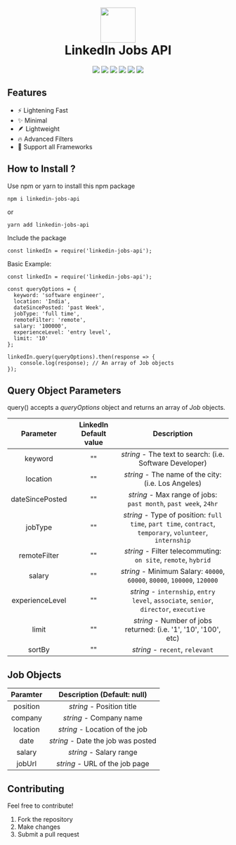 <div align="center">
 <h1> <img src="https://www.freepnglogos.com/uploads/linkedin-logo-design-30.png" width="80px"><br/>LinkedIn Jobs API</h1>
 <a href="https://itsvg.in" target="_blank"><img src="https://img.shields.io/badge/Creator-Vishwa%20Gaurav-blue"/></a> 
 <img src="https://img.shields.io/npm/v/linkedin-jobs-api?label=%20"/>
 <img src="https://img.shields.io/npm/dt/linkedin-jobs-api">
 <img src="https://img.shields.io/snyk/vulnerabilities/github/VishwaGauravIn/linkedin-jobs-api"/>
 <img src="https://img.shields.io/badge/License-GPL%20v3-brightgreen"/>
 <img src="https://img.shields.io/github/languages/code-size/VishwaGauravIn/linkedin-jobs-api?logo=github">
</div>

## Features
- ⚡ Lightening Fast
- ✨ Minimal
- 🪶 Lightweight
- 🔥 Advanced Filters 
- 🤩 Support all Frameworks

## How to Install ?
Use npm or yarn to install this npm package

```
npm i linkedin-jobs-api
```
or
```
yarn add linkedin-jobs-api
```

Include the package

```
const linkedIn = require('linkedin-jobs-api');
```

Basic Example:

```
const linkedIn = require('linkedin-jobs-api');

const queryOptions = {
  keyword: 'software engineer',
  location: 'India',
  dateSincePosted: 'past Week',
  jobType: 'full time',
  remoteFilter: 'remote',
  salary: '100000',
  experienceLevel: 'entry level',
  limit: '10'
};

linkedIn.query(queryOptions).then(response => {
	console.log(response); // An array of Job objects
});
```

## Query Object Parameters

query() accepts a _queryOptions_ object and returns an array of _Job_ objects.

| Parameter    | LinkedIn Default value| Description                                                                                    |
|:-----------:|:---------------------:|:----------------------------------------------------------------------------------------------:| 
| keyword     |       ""              | _string_ - The text to search: (i.e. Software Developer)                                                           |         
| location    |       ""              | _string_ - The name of the city: (i.e. Los Angeles)   
| dateSincePosted|    ""              | _string_ - Max range of jobs: `past month`, `past week`, `24hr`
| jobType     |       ""              | _string_ - Type of position: `full time`, `part time`, `contract`, `temporary`, `volunteer`, `internship`
| remoteFilter|       ""              | _string_ - Filter telecommuting: `on site`, `remote`, `hybrid`
| salary      |       ""              | _string_ - Minimum Salary: `40000`, `60000`, `80000`, `100000`, `120000`
| experienceLevel|    ""              | _string_ - `internship`, `entry level`, `associate`, `senior`, `director`, `executive`
| limit       |       ""              | _string_ - Number of jobs returned: (i.e. '1', '10', '100', etc)
| sortBy       |       ""              | _string_ - `recent`, `relevant`

## Job Objects

| Paramter    | Description (Default: null)                                                                    |
|:-----------:|:----------------------------------------------------------------------------------------------:| 
| position    | _string_ - Position title
| company     | _string_ - Company name
| location    | _string_ - Location of the job
| date        | _string_ - Date the job was posted
| salary      | _string_ - Salary range
| jobUrl      | _string_ - URL of the job page

## Contributing

Feel free to contribute!

1. Fork the repository
2. Make changes
3. Submit a pull request
